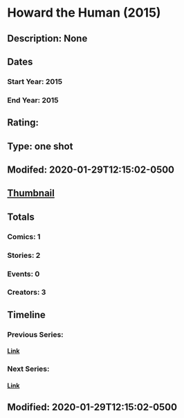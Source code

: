 # Howard the Human (2015)
## Description: None
## Dates
### Start Year: 2015
### End Year: 2015
## Rating: 
## Type: one shot
## Modifed: 2020-01-29T12:15:02-0500
## [Thumbnail](http://i.annihil.us/u/prod/marvel/i/mg/b/40/image_not_available.jpg)
## Totals
### Comics: 1
### Stories: 2
### Events: 0
### Creators: 3
## Timeline
### Previous Series: 
#### [Link]()
### Next Series: 
#### [Link]()
## Modified: 2020-01-29T12:15:02-0500